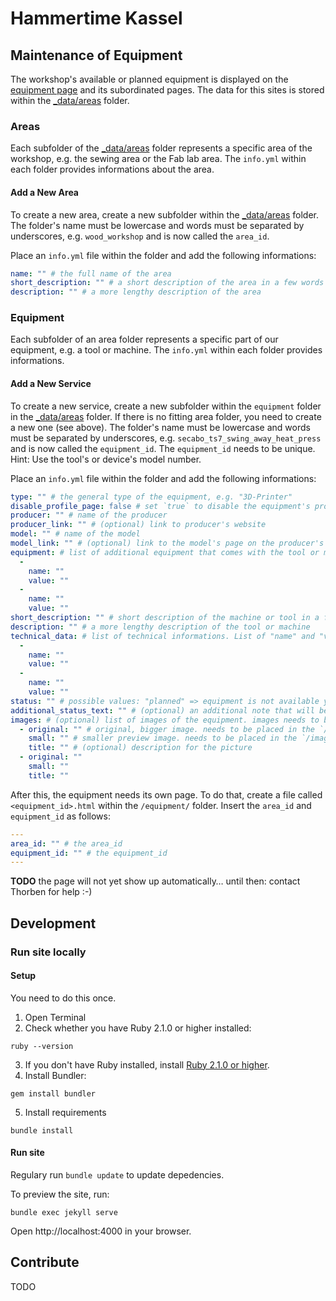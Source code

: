 # Hammertime Kassel

## Maintenance of Equipment

The workshop's available or planned equipment is displayed on the [equipment page](http://hammertimekassel.de/equipment.html) and its subordinated pages. The data for this sites is stored within the [\_data/areas](https://github.com/Hammertime-Kassel/htks/tree/master/_data/areas) folder.

### Areas

Each subfolder of the [\_data/areas](https://github.com/Hammertime-Kassel/htks/tree/master/_data/areas) folder represents a specific area of the workshop, e.g. the sewing area or the Fab lab area. The `info.yml` within each folder provides informations about the area.

#### Add a New Area

To create a new area, create a new subfolder within the [\_data/areas](https://github.com/Hammertime-Kassel/htks/tree/master/_data/areas) folder. The folder's name must be lowercase and words must be separated by underscores, e.g. `wood_workshop` and is now called the `area_id`.

Place an `info.yml` file within the folder and add the following informations:

```yaml
name: "" # the full name of the area
short_description: "" # a short description of the area in a few words
description: "" # a more lengthy description of the area
```

### Equipment

Each subfolder of an area folder represents a specific part of our equipment, e.g. a tool or machine. The `info.yml` within each folder provides informations.

#### Add a New Service

To create a new service, create a new subfolder within the `equipment` folder in the [\_data/areas](https://github.com/Hammertime-Kassel/htks/tree/master/_data/areas) folder. If there is no fitting area folder, you need to create a new one (see above). The folder's name must be lowercase and words must be separated by underscores, e.g. `secabo_ts7_swing_away_heat_press` and is now called the `equipment_id`. The `equipment_id` needs to be unique. Hint: Use the tool's or device's model number.

Place an `info.yml` file within the folder and add the following informations:

```yaml
type: "" # the general type of the equipment, e.g. "3D-Printer"
disable_profile_page: false # set `true` to disable the equipment's profile page, e.g. if there is no profile page available yet or important informations are missing
producer: "" # name of the producer
producer_link: "" # (optional) link to producer's website
model: "" # name of the model
model_link: "" # (optional) link to the model's page on the producer's website
equipment: # list of additional equipment that comes with the tool or machine. List of "name" and "value" pairs.
  -
    name: ""
    value: ""
  -
    name: ""
    value: ""
short_description: "" # short description of the machine or tool in a few words
description: "" # a more lengthy description of the tool or machine
technical_data: # list of technical informations. List of "name" and "value" pairs.
  -
    name: ""
    value: ""
  -
    name: ""
    value: ""
status: "" # possible values: "planned" => equipment is not available yet; "okay" => equipment is available and functional; "limited" => equipment is available but limited in functionality; "broken" => equipment is broken and cannot be used; "repairing" => the equipment is being repaired and cannot be used
additional_status_text: "" # (optional) an additional note that will be displayed beneath the status
images: # (optional) list of images of the equipment. images needs to be placed in the `/images/areas/<area_id>/<equipment_id>/` folder
  - original: "" # original, bigger image. needs to be placed in the `/images/areas/<area_id>/<equipment_id>/original` folder
    small: "" # smaller preview image. needs to be placed in the `/images/areas/<area_id>/<equipment_id>/small` folder
    title: "" # (optional) description for the picture
  - original: ""
    small: ""
    title: ""
```

After this, the equipment needs its own page. To do that, create a file called `<equipment_id>.html` within the `/equipment/` folder. Insert the `area_id` and `equipment_id` as follows:

```yaml
---
area_id: "" # the area_id
equipment_id: "" # the equipment_id
---
```

**TODO** the page will not yet show up automatically… until then: contact Thorben for help :-)

## Development

### Run site locally

#### Setup

You need to do this once.

1. Open Terminal
2. Check whether you have Ruby 2.1.0 or higher installed:

```shell
ruby --version
```

3. If you don't have Ruby installed, install [Ruby 2.1.0 or higher](https://www.ruby-lang.org/en/downloads/).
4. Install Bundler:

```shell
gem install bundler
```

5. Install requirements

```shell
bundle install
```

#### Run site

Regulary run `bundle update` to update depedencies.

To preview the site, run:

```shell
bundle exec jekyll serve
```

Open http://localhost:4000 in your browser.

## Contribute

TODO
